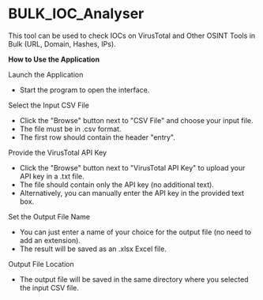 # BULK_IOC_Analyser
This tool can be used to check IOCs on VirusTotal and Other OSINT Tools in Bulk (URL, Domain, Hashes, IPs).

**How to Use the Application**

Launch the Application
- Start the program to open the interface.

Select the Input CSV File
- Click the "Browse" button next to "CSV File" and choose your input file.
- The file must be in .csv format.
- The first row should contain the header "entry".

Provide the VirusTotal API Key
- Click the "Browse" button next to "VirusTotal API Key" to upload your API key in a .txt file.
- The file should contain only the API key (no additional text).
- Alternatively, you can manually enter the API key in the provided text box.

Set the Output File Name
- You can just enter a name of your choice for the output file (no need to add an extension).
- The result will be saved as an .xlsx Excel file.

Output File Location
- The output file will be saved in the same directory where you selected the input CSV file.
